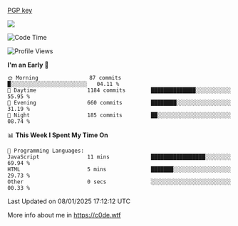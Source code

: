 [PGP key](https://c0de.wtf/urwq.asc)

<a href="https://wakatime.com"><img src="https://wakatime.com/share/@c0dezin/b7f18a7c-ab3a-40b8-8bc7-b1b7bf71f1d6.svg" /></a>

<!--START_SECTION:waka-->
![Code Time](http://img.shields.io/badge/Code%20Time-161%20hrs%2058%20mins-blue)

![Profile Views](http://img.shields.io/badge/Profile%20Views-0-blue)

**I'm an Early 🐤** 

```text
🌞 Morning                87 commits          █░░░░░░░░░░░░░░░░░░░░░░░░   04.11 % 
🌆 Daytime                1184 commits        ██████████████░░░░░░░░░░░   55.95 % 
🌃 Evening                660 commits         ████████░░░░░░░░░░░░░░░░░   31.19 % 
🌙 Night                  185 commits         ██░░░░░░░░░░░░░░░░░░░░░░░   08.74 % 
```


📊 **This Week I Spent My Time On** 

```text
💬 Programming Languages: 
JavaScript               11 mins             █████████████████░░░░░░░░   69.94 % 
HTML                     5 mins              ███████░░░░░░░░░░░░░░░░░░   29.73 % 
Other                    0 secs              ░░░░░░░░░░░░░░░░░░░░░░░░░   00.33 % 
```


 Last Updated on 08/01/2025 17:12:12 UTC
<!--END_SECTION:waka-->

More info about me in https://c0de.wtf

